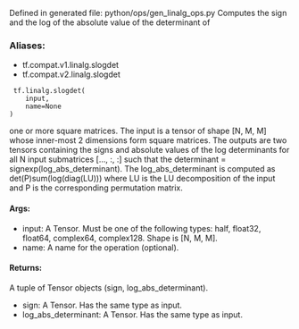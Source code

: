 Defined in generated file: python/ops/gen_linalg_ops.py
Computes the sign and the log of the absolute value of the determinant of
### Aliases:
- tf.compat.v1.linalg.slogdet
- tf.compat.v2.linalg.slogdet

```
 tf.linalg.slogdet(
    input,
    name=None
)
```
one or more square matrices.
The input is a tensor of shape [N, M, M] whose inner-most 2 dimensions form square matrices. The outputs are two tensors containing the signs and absolute values of the log determinants for all N input submatrices [..., :, :] such that the determinant = signexp(log_abs_determinant). The log_abs_determinant is computed as det(P)sum(log(diag(LU))) where LU is the LU decomposition of the input and P is the corresponding permutation matrix.
#### Args:
- input: A Tensor. Must be one of the following types: half, float32, float64, complex64, complex128. Shape is [N, M, M].
- name: A name for the operation (optional).
#### Returns:
A tuple of Tensor objects (sign, log_abs_determinant).
- sign: A Tensor. Has the same type as input.
- log_abs_determinant: A Tensor. Has the same type as input.
